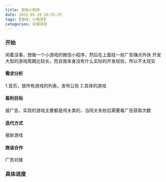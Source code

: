 ```yaml
---
title: 游戏小程序
date: 2022-05-19 20:35:25
tags: [游戏，小程序]
categories: 实践项目
---
```

### 开始
  闲着没事，想做一个小游戏的微信小程序，然后在上面挂一些广告赚点外快
  开发大型的游戏周期比较长，而且我本身没有什么实际的开发经验，所以不太现实
#### 需求分析
  1.首页，放所有游戏的列表，发布公告
  2.具体的游戏
#### 盈利目标
  接广告，实现的游戏主要都是闯关类的，当闯关失败后需要看广告获取次数
#### 迭代方式
  接新游戏
#### 商谈合作
  广告对接
### 具体进度